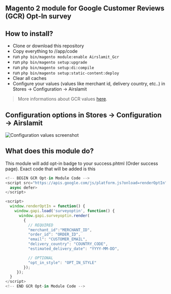 ## Magento 2 module for Google Customer Reviews (GCR) Opt-In survey

## How to install?
* Clone or download this repository
* Copy everything to /<magento2-path>/app/code
* run ```php bin/magento module:enable Airslamit_Gcr```
* run ```php bin/magento setup:upgrade```
* run ```php bin/magento setup:di:compile```
* run ```php bin/magento setup:static-content:deploy```
* Clear all caches
* Configure your values (values like merchant id, delivery country, etc..) in Stores -> Configuration -> Airslamit
> More informations about GCR values [here](https://support.google.com/merchants/answer/7106244?hl=en&ref_topic=7105160&authuser=0&visit_id=1-636572395050667202-2146512379&rd=1).

## Configuration options in Stores -> Configuration -> Airslamit
![Configuration values screenshot](https://i.imgur.com/VMv4qPI.png)

## What does this module do?
This module will add opt-in badge to your success.phtml (Order success page). Exact code that will be added is this
```javascript
<!-- BEGIN GCR Opt-in Module Code -->
<script src="https://apis.google.com/js/platform.js?onload=renderOptIn"
  async defer>
</script>

<script>
  window.renderOptIn = function() { 
    window.gapi.load('surveyoptin', function() {
      window.gapi.surveyoptin.render(
        {
          // REQUIRED
          "merchant_id":"MERCHANT_ID",
          "order_id": "ORDER_ID",
          "email": "CUSTOMER_EMAIL",
          "delivery_country": "COUNTRY_CODE",
          "estimated_delivery_date": "YYYY-MM-DD",

          // OPTIONAL
          "opt_in_style": "OPT_IN_STYLE"
        }); 
     });
  }
</script>
<!-- END GCR Opt-in Module Code -->
```
